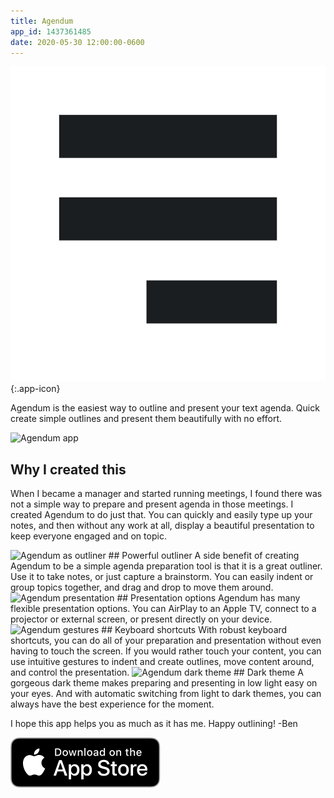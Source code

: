 ```yaml
---
title: Agendum
app_id: 1437361485
date: 2020-05-30 12:00:00-0600
---
```


![Agendum](/assets/images/AgendumIcon.png){:.app-icon}

Agendum is the easiest way to outline and present your text agenda. Quick create simple outlines and present them beautifully with no effort.

<!--more-->

![Agendum app](https://media.bsn.design/images/agendum/Agendum.png)
## Why I created this
When I became a manager and started running meetings, I found there was not a simple way to prepare and present agenda in those meetings. I created Agendum to do just that. You can quickly and easily type up your notes, and then without any work at all, display a beautiful presentation to keep everyone engaged and on topic.

<img alt="Agendum as outliner" class="small" src="https://media.bsn.design/images/agendum/Outliner.png"/>
## Powerful outliner
A side benefit of creating Agendum to be a simple agenda preparation tool is that it is a great outliner. Use it to take notes, or just capture a brainstorm. You can easily indent or group topics together, and drag and drop to move them around.

<img alt="Agendum presentation" class="small" src="https://media.bsn.design/images/agendum/Present.png" />
## Presentation options
Agendum has many flexible presentation options. You can AirPlay to an Apple TV, connect to a projector or external screen, or present directly on your device.

<img alt="Agendum gestures" class="small" src="https://media.bsn.design/images/agendum/Gestures.png"/>
## Keyboard shortcuts
With robust keyboard shortcuts, you can do all of your preparation and presentation without even having to touch the screen. If you would rather touch your content, you can use intuitive gestures to indent and create outlines, move content around, and control the presentation.

<img alt="Agendum dark theme" class="small" src="https://media.bsn.design/images/agendum/Dark.png"/>
## Dark theme
A gorgeous dark theme makes preparing and presenting in low light easy on your eyes. And with automatic switching from light to dark themes, you can always have the best experience for the moment.

I hope this app helps you as much as it has me. Happy outlining!
-Ben

[![Download](https://raw.githubusercontent.com/benjaminsnorris/media.bsn.design/gh-pages/images/app-store-badge.svg)](https://itunes.apple.com/app/apple-store/id1437361485?mt=8)